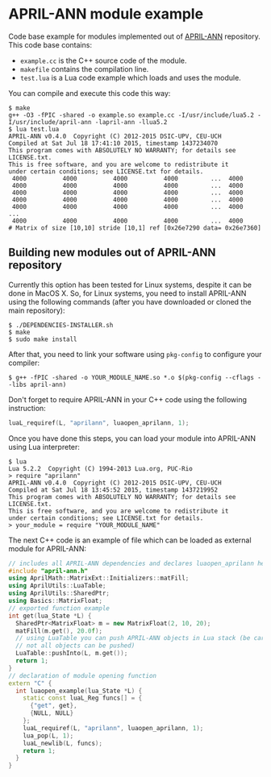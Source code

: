 # APRIL-ANN module example

Code base example for modules implemented out of
[APRIL-ANN](https://github.com/pakozm/april-ann) repository. This code base
contains:

- `example.cc` is the C++ source code of the module.
- `makefile` contains the compilation line.
- `test.lua` is a Lua code example which loads and uses the module.

You can compile and execute this code this way:

```
$ make
g++ -O3 -fPIC -shared -o example.so example.cc -I/usr/include/lua5.2 -I/usr/include/april-ann -lapril-ann -llua5.2 
$ lua test.lua
APRIL-ANN v0.4.0  Copyright (C) 2012-2015 DSIC-UPV, CEU-UCH
Compiled at Sat Jul 18 17:41:10 2015, timestamp 1437234070
This program comes with ABSOLUTELY NO WARRANTY; for details see LICENSE.txt.
This is free software, and you are welcome to redistribute it
under certain conditions; see LICENSE.txt for details.
 4000          4000          4000          4000         ...  4000
 4000          4000          4000          4000         ...  4000
 4000          4000          4000          4000         ...  4000
 4000          4000          4000          4000         ...  4000
 4000          4000          4000          4000         ...  4000
...
 4000          4000          4000          4000         ...  4000
# Matrix of size [10,10] stride [10,1] ref [0x26e7290 data= 0x26e7360]
```

Building new modules out of APRIL-ANN repository
------------------------------------------------

Currently this option has been tested for Linux systems, despite it can be done
in MacOS X. So, for Linux systems, you need to install APRIL-ANN using the
following commands (after you have downloaded or cloned the main repository):

```
$ ./DEPENDENCIES-INSTALLER.sh
$ make
$ sudo make install
```

After that, you need to link your software using `pkg-config` to configure your
compiler:

```
$ g++ -fPIC -shared -o YOUR_MODULE_NAME.so *.o $(pkg-config --cflags --libs april-ann)
```

Don't forget to require APRIL-ANN in your C++ code using the following
instruction:

```C
luaL_requiref(L, "aprilann", luaopen_aprilann, 1);
```

Once you have done this steps, you can load your module into APRIL-ANN using Lua
interpreter:

```
$ lua
Lua 5.2.2  Copyright (C) 1994-2013 Lua.org, PUC-Rio
> require "aprilann"
APRIL-ANN v0.4.0  Copyright (C) 2012-2015 DSIC-UPV, CEU-UCH
Compiled at Sat Jul 18 13:45:52 2015, timestamp 1437219952
This program comes with ABSOLUTELY NO WARRANTY; for details see LICENSE.txt.
This is free software, and you are welcome to redistribute it
under certain conditions; see LICENSE.txt for details.
> your_module = require "YOUR_MODULE_NAME"
```

The next C++ code is an example of file which can be loaded as external module
for APRIL-ANN:

```C++
// includes all APRIL-ANN dependencies and declares luaopen_aprilann header
#include "april-ann.h"
using AprilMath::MatrixExt::Initializers::matFill;
using AprilUtils::LuaTable;
using AprilUtils::SharedPtr;
using Basics::MatrixFloat;
// exported function example
int get(lua_State *L) {
  SharedPtr<MatrixFloat> m = new MatrixFloat(2, 10, 20);
  matFill(m.get(), 20.0f);
  // using LuaTable you can push APRIL-ANN objects in Lua stack (be careful,
  // not all objects can be pushed)
  LuaTable::pushInto(L, m.get());
  return 1;
}
// declaration of module opening function
extern "C" {
  int luaopen_example(lua_State *L) {
    static const luaL_Reg funcs[] = {
      {"get", get},
      {NULL, NULL}
    };
    luaL_requiref(L, "aprilann", luaopen_aprilann, 1);
    lua_pop(L, 1);
    luaL_newlib(L, funcs);
    return 1;
  }
}
```

